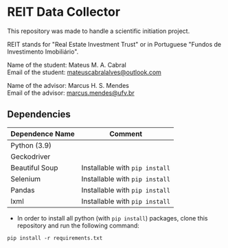 # REIT Data Collector

This repository was made to handle a scientific initiation project.

REIT stands for "Real Estate Investment Trust" or in Portuguese "Fundos de Investimento Imobiliário".

Name of the student: Mateus M. A. Cabral  
Email of the student: mateuscabralalves@outlook.com

Name of the advisor: Marcus H. S. Mendes  
Email of the advisor: marcus.mendes@ufv.br

## Dependencies

| **Dependence Name** | **Comment**                    |
|---------------------|--------------------------------|
| Python (3.9)        |                                |
| Geckodriver         |                                |
| Beautiful Soup      | Installable with `pip install` |
| Selenium            | Installable with `pip install` |
| Pandas              | Installable with `pip install` |
| lxml                | Installable with `pip install` |

- In order to install all python (with `pip install`) packages, clone this repository and run the following command:

```
pip install -r requirements.txt
```
